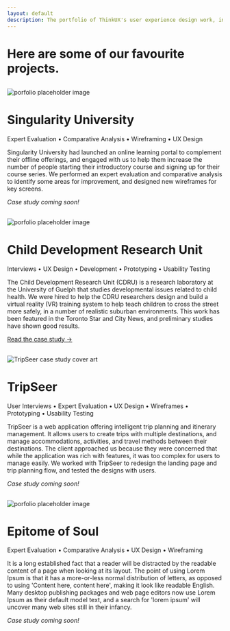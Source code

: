 ```yaml
---
layout: default
description: The portfolio of ThinkUX's user experience design work, including prototyping, expert evaluation, usability testing, design sprints, user interviews, and more.
---
```


<div class="portfolio-banner">
  <div class="portfolio-header">
    <h1 class="text-center">Here are some of our favourite projects.</h1>
  </div>
</div>
<div class="container">
  
  <div class="row portfolio-item">
    <div class="col-xs-10 col-xs-offset-1 col-md-10 col-md-offset-1">
      <div class="row">
        <div class="col-xs-12 col-sm-5" style="margin-top:30px">
          <img class="img-responsive center-block" src="{{ site.baseurl }}/images/su-cover.jpeg" alt="porfolio placeholder image" />
        </div>
        <div class="col-xs-12 col-sm-7">
          <h1>Singularity University</h1>
          <p class="services">Expert Evaluation &bull; Comparative Analysis &bull; Wireframing &bull; UX Design</p>
          <p>Singularity University had launched an online learning portal to complement their offline offerings, and engaged with us to help them increase the number of people starting their introductory course and signing up for their course series. We performed an expert evaluation and comparative analysis to identify some areas for improvement, and designed new wireframes for key screens.</p>
          <p><em>Case study coming soon!</em></p>
        </div>
      </div>
    </div>
  </div>
  
  <div class="row portfolio-item">
    <div class="col-xs-10 col-xs-offset-1 col-md-10 col-md-offset-1">
      <div class="row">
        <div class="col-xs-12 col-sm-5" style="margin-top:30px">
          <img class="img-responsive center-block" src="{{ site.baseurl }}/images/portfolio-test2.jpeg" alt="porfolio placeholder image" />
        </div>
        <div class="col-xs-12 col-sm-7">
          <h1>Child Development Research Unit</h1>
          <p class="services">Interviews &bull; UX Design &bull; Development &bull; Prototyping &bull; Usability Testing</p>
          <p>The Child Development Research Unit (CDRU) is a research laboratory at the University of Guelph that studies developmental issues related to child health. We were hired to help the CDRU researchers design and build a virtual reality (VR) training system to help teach children to cross the street more safely, in a number of realistic suburban environments. This work has been featured in the Toronto Star and City News, and preliminary studies have shown good results.</p>
          <p><a href="{{ site.baseurl }}/case-studies/cdru/">Read the case study &rarr;</a></p>
        </div>
      </div>
    </div>
  </div>
  
  <div class="row portfolio-item">
    <div class="col-xs-10 col-xs-offset-1 col-md-10 col-md-offset-1">
      <div class="row">
        <div class="col-xs-12 col-sm-5" style="margin-top:30px">
          <img class="img-responsive center-block" src="{{ site.baseurl }}/images/tripseer-cover.jpeg" alt="TripSeer case study cover art" />
        </div>
        <div class="col-xs-12 col-sm-7">
          <h1>TripSeer</h1>
          <p class="services">User Interviews &bull; Expert Evaluation &bull; UX Design &bull; Wireframes &bull; Prototyping &bull; Usability Testing</p>
          <p>TripSeer is a web application offering intelligent trip planning and itinerary management. It allows users to create trips with multiple destinations, and manage accommodations, activities, and travel methods between their destinations. The client approached us because they were concerned that while the application was rich with features, it was too complex for users to manage easily. We worked with TripSeer to redesign the landing page and trip planning flow, and tested the designs with users.</p>
          <p><em>Case study coming soon!</em></p>
        </div>
      </div>
    </div>
  </div>
  
  <div class="row portfolio-item">
    <div class="col-xs-10 col-xs-offset-1 col-md-10 col-md-offset-1">
      <div class="row">
        <div class="col-xs-12 col-sm-5" style="margin-top:30px">
          <img class="img-responsive center-block" src="{{ site.baseurl }}/images/portfolio-test3.jpeg" alt="porfolio placeholder image" />
        </div>
        <div class="col-xs-12 col-sm-7">
          <h1>Epitome of Soul</h1>
          <p class="services">Expert Evaluation &bull; Comparative Analysis &bull; UX Design &bull; Wireframing</p>
          <p>It is a long established fact that a reader will be distracted by the readable content of a page when looking at its layout. The point of using Lorem Ipsum is that it has a more-or-less normal distribution of letters, as opposed to using 'Content here, content here', making it look like readable English. Many desktop publishing packages and web page editors now use Lorem Ipsum as their default model text, and a search for 'lorem ipsum' will uncover many web sites still in their infancy.</p>
          <p><em>Case study coming soon!</em></p>
        </div>
      </div>
    </div>
  </div>
  
</div>
